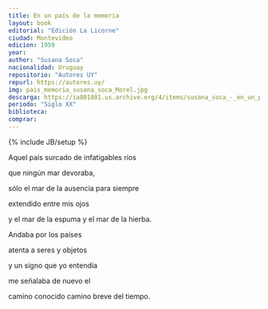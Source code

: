 ```yaml
---
title: En un país de la memoria
layout: book
editorial: "Edición La Licorne"
ciudad: Montevideo
edicion: 1959
year: 
author: "Susana Soca"
nacionalidad: Uruguay
repositorio: "Autores UY"
repurl: https://autores.uy/
img: pais_memoria_susana_soca_Morel.jpg
descarga: https://ia801801.us.archive.org/4/items/susana_soca_-_en_un_pais_de_la_memoria/susana_soca_-_en_un_pais_de_la_memoria.pdf
periodo: "Siglo XX"
biblioteca: 
comprar: 
---
```

{% include JB/setup %}

Aquel país surcado de infatigables ríos 
 
que ningún mar devoraba,
 
sólo el mar  de la ausencia para siempre
 
extendido entre mis ojos 
 
y el mar de la espuma y el mar de la hierba.

Andaba por los países 
 
atenta a seres y objetos 
 
y un signo que yo entendía 
 
me señalaba de nuevo el
 
camino conocido camino breve del tiempo.
